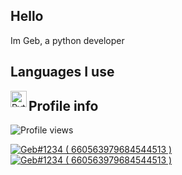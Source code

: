 ## Hello
Im Geb, a python developer

## Languages I use
<img align="left" alt="Python" width="26px" src="https://i.imgur.com/ml09ccU.png"/>

## Profile info
![Profile views](https://gpvc.arturio.dev/ItzGeb)


<a href="https://discord.com/users/660563979684544513">
<img src="https://discord.c99.nl/widget/theme-1/660563979684544513.png" alt="Geb#1234 ( 660563979684544513 )"/>
</a>
<a href="https://discord.com/users/456857241593708554">
<img src="https://discord.c99.nl/widget/theme-1/456857241593708554.png" alt="Geb#1234 ( 660563979684544513 )"/>
</a>
